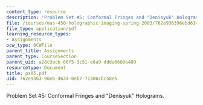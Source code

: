 ```yaml
---
content_type: resource
description: 'Problem Set #5: Conformal Fringes and "Denisyuk" Holograms.'
file: /courses/mas-450-holographic-imaging-spring-2003/762e936396ebd6340eb771306cbc58e5_ps05.pdf
file_type: application/pdf
learning_resource_types:
- Assignments
ocw_type: OCWFile
parent_title: Assignments
parent_type: CourseSection
parent_uid: a28c3acb-66f5-3c51-e6a9-ddda6689e409
resourcetype: Document
title: ps05.pdf
uid: 762e9363-96eb-d634-0eb7-71306cbc58e5
---
```

Problem Set #5: Conformal Fringes and "Denisyuk" Holograms.

